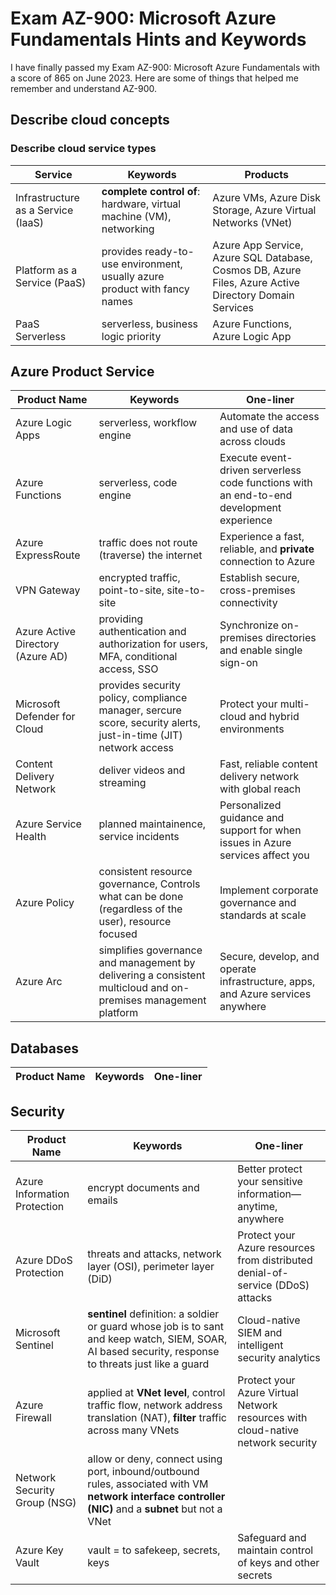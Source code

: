# Exam AZ-900: Microsoft Azure Fundamentals Hints and Keywords
I have finally passed my Exam AZ-900: Microsoft Azure Fundamentals with a score of 865 on June 2023. Here are some of things that helped me remember and understand AZ-900.

## Describe cloud concepts
### Describe cloud service types
| Service | Keywords | Products |
| --- | --- | --- |
| Infrastructure as a Service (IaaS) | **complete control of**: hardware, virtual machine (VM), networking | Azure VMs, Azure Disk Storage, Azure Virtual Networks (VNet) |
| Platform as a Service (PaaS) | provides ready-to-use environment, usually azure product with fancy names | Azure App Service, Azure SQL Database, Cosmos DB, Azure Files, Azure Active Directory Domain Services |
| PaaS Serverless | serverless, business logic priority | Azure Functions, Azure Logic App |

## Azure Product Service
| Product Name | Keywords | One-liner |
| --- | --- | --- |
| Azure Logic Apps | serverless, workflow engine | Automate the access and use of data across clouds |
| Azure Functions | serverless, code engine | Execute event-driven serverless code functions with an end-to-end development experience |
| Azure ExpressRoute | traffic does not route (traverse) the internet | Experience a fast, reliable, and **private** connection to Azure |
| VPN Gateway | encrypted traffic, point-to-site, site-to-site | Establish secure, cross-premises connectivity |
| Azure Active Directory (Azure AD) | providing authentication and authorization for users, MFA, conditional access, SSO | Synchronize on-premises directories and enable single sign-on |
| Microsoft Defender for Cloud | provides security policy, compliance manager, sercure score, security alerts, just-in-time (JIT) network access | Protect your multi-cloud and hybrid environments |
| Content Delivery Network | deliver videos and streaming | Fast, reliable content delivery network with global reach |
| Azure Service Health | planned maintainence, service incidents | Personalized guidance and support for when issues in Azure services affect you |
| Azure Policy | consistent resource governance, Controls what can be done (regardless of the user), resource focused | Implement corporate governance and standards at scale |
| Azure Arc |  simplifies governance and management by delivering a consistent multicloud and on-premises management platform | Secure, develop, and operate infrastructure, apps, and Azure services anywhere |

## Databases
| Product Name | Keywords | One-liner |
| --- | --- | --- |

## Security
| Product Name | Keywords | One-liner |
| --- | --- | --- |
| Azure Information Protection | encrypt documents and emails | Better protect your sensitive information—anytime, anywhere |
| Azure DDoS Protection | threats and attacks, network layer (OSI), perimeter layer (DiD) | Protect your Azure resources from distributed denial-of-service (DDoS) attacks |
| Microsoft Sentinel | **sentinel** definition: a soldier or guard whose job is to sant and keep watch, SIEM, SOAR, AI based security, response to threats just like a guard | Cloud-native SIEM and intelligent security analytics |  
| Azure Firewall | applied at **VNet level**, control traffic flow, network address translation (NAT), **filter** traffic across many VNets | Protect your Azure Virtual Network resources with cloud-native network security |
| Network Security Group (NSG) | allow or deny, connect using port, inbound/outbound rules, associated with VM **network interface controller (NIC)** and a **subnet** but not a VNet |  |
| Azure Key Vault | vault = to safekeep, secrets, keys | Safeguard and maintain control of keys and other secrets |